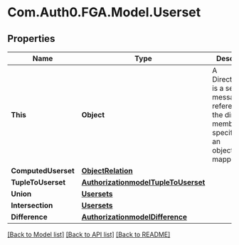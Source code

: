 # Com.Auth0.FGA.Model.Userset

## Properties

Name | Type | Description | Notes
------------ | ------------- | ------------- | -------------
**This** | **Object** | A DirectUserset is a sentinel message for referencing the direct members specified by an object/relation mapping. | [optional] 
**ComputedUserset** | [**ObjectRelation**](ObjectRelation.md) |  | [optional] 
**TupleToUserset** | [**AuthorizationmodelTupleToUserset**](AuthorizationmodelTupleToUserset.md) |  | [optional] 
**Union** | [**Usersets**](Usersets.md) |  | [optional] 
**Intersection** | [**Usersets**](Usersets.md) |  | [optional] 
**Difference** | [**AuthorizationmodelDifference**](AuthorizationmodelDifference.md) |  | [optional] 

[[Back to Model list]](../README.md#models) [[Back to API list]](../README.md#api-endpoints) [[Back to README]](../README.md)

